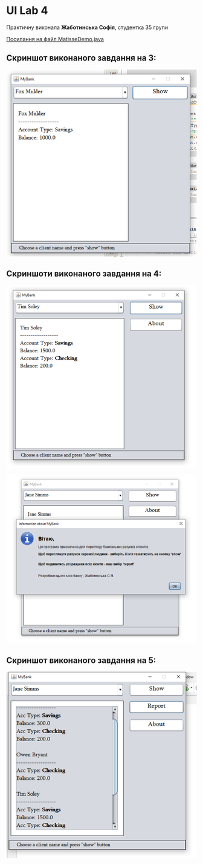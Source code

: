 # UI Lab 4

Практичну виконала **Жаботинська Софія**, студентка 35 групи

[Посилання на файл MatisseDemo.java](src/MatisseDemo.java)

## Скриншот виконаного завдання на 3:

![](screenshots/matisse1.png)

## Скриншоти виконаного завдання на 4:


![](screenshots/matisse2.png)

![](screenshots/matisse3.png)

## Скриншот виконаного завдання на 5:

![](screenshots/matisse4.png)


